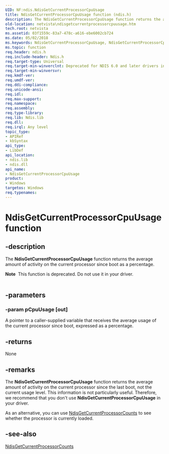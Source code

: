```yaml
---
UID: NF:ndis.NdisGetCurrentProcessorCpuUsage
title: NdisGetCurrentProcessorCpuUsage function (ndis.h)
description: The NdisGetCurrentProcessorCpuUsage function returns the average amount of activity on the current processor since boot as a percentage.Note  This function is deprecated.
old-location: netvista\ndisgetcurrentprocessorcpuusage.htm
tech.root: netvista
ms.assetid: 03f1559c-83a7-478c-a616-ebe6002cb724
ms.date: 05/02/2018
ms.keywords: NdisGetCurrentProcessorCpuUsage, NdisGetCurrentProcessorCpuUsage function [Network Drivers Starting with Windows Vista], ndis/NdisGetCurrentProcessorCpuUsage, ndis_sysinfo_ref_64c35a8c-5776-4902-b062-0685a16f5453.xml, netvista.ndisgetcurrentprocessorcpuusage
ms.topic: function
req.header: ndis.h
req.include-header: Ndis.h
req.target-type: Universal
req.target-min-winverclnt: Deprecated for NDIS 6.0 and later drivers in Windows Vista and later. Deprecated for NDIS 5.1 drivers (see       NdisGetCurrentProcessorCpuUsage (NDIS 5.1)) in Windows XP and later.
req.target-min-winversvr: 
req.kmdf-ver: 
req.umdf-ver: 
req.ddi-compliance: 
req.unicode-ansi: 
req.idl: 
req.max-support: 
req.namespace: 
req.assembly: 
req.type-library: 
req.lib: Ndis.lib
req.dll: 
req.irql: Any level
topic_type:
- APIRef
- kbSyntax
api_type:
- LibDef
api_location:
- ndis.lib
- ndis.dll
api_name:
- NdisGetCurrentProcessorCpuUsage
product:
- Windows
targetos: Windows
req.typenames: 
---
```


# NdisGetCurrentProcessorCpuUsage function


## -description


The 
  <b>NdisGetCurrentProcessorCpuUsage</b> function returns the  average amount of activity on the current processor since boot as a
  percentage.
<div class="alert"><b>Note</b>  This function is deprecated. Do not use it in your driver.</div><div> </div>

## -parameters




### -param pCpuUsage [out]

A pointer to a caller-supplied variable that receives the average usage of the current processor since boot, expressed as a percentage.


## -returns



None




## -remarks



The <b>NdisGetCurrentProcessorCpuUsage</b> function returns the average amount of activity on the current processor since the last boot, not the current usage level. This information is not particularly useful. Therefore, we recommend that you don't use <b>NdisGetCurrentProcessorCpuUsage</b> in your driver.

As an alternative, you can use <a href="https://msdn.microsoft.com/library/windows/hardware/ff562625">NdisGetCurrentProcessorCounts</a> to see whether the processor is currently loaded.




## -see-also




<a href="https://msdn.microsoft.com/library/windows/hardware/ff562625">NdisGetCurrentProcessorCounts</a>
 

 

